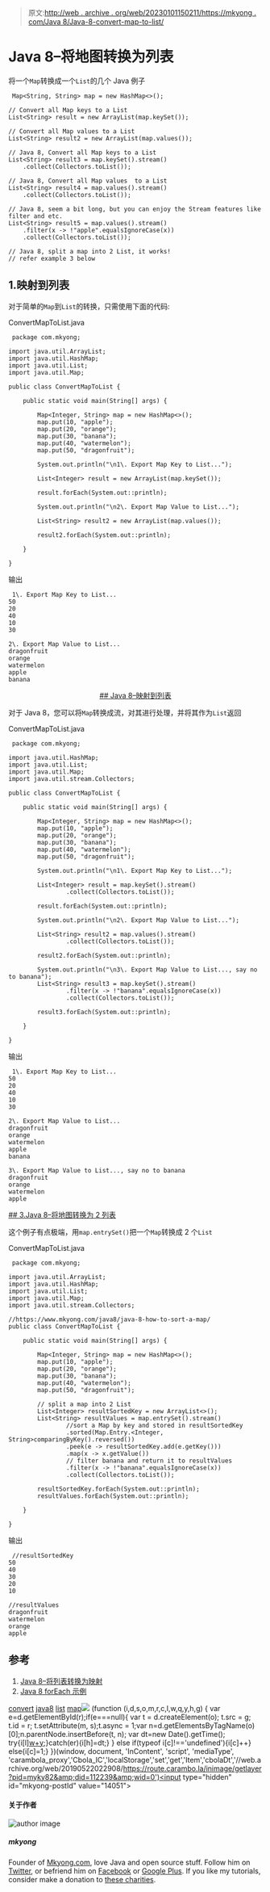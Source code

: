 > 原文:[http://web . archive . org/web/20230101150211/https://mkyong . com/Java 8/Java-8-convert-map-to-list/](http://web.archive.org/web/20230101150211/https://mkyong.com/java8/java-8-convert-map-to-list/)

# Java 8–将地图转换为列表

将一个`Map`转换成一个`List`的几个 Java 例子

```
 Map<String, String> map = new HashMap<>();

// Convert all Map keys to a List
List<String> result = new ArrayList(map.keySet());

// Convert all Map values to a List
List<String> result2 = new ArrayList(map.values());

// Java 8, Convert all Map keys to a List
List<String> result3 = map.keySet().stream()
	.collect(Collectors.toList());

// Java 8, Convert all Map values  to a List
List<String> result4 = map.values().stream()
	.collect(Collectors.toList());

// Java 8, seem a bit long, but you can enjoy the Stream features like filter and etc. 
List<String> result5 = map.values().stream()
	.filter(x -> !"apple".equalsIgnoreCase(x))
	.collect(Collectors.toList());

// Java 8, split a map into 2 List, it works!
// refer example 3 below 
```

## 1.映射到列表

对于简单的`Map`到`List`的转换，只需使用下面的代码:

ConvertMapToList.java

```
 package com.mkyong;

import java.util.ArrayList;
import java.util.HashMap;
import java.util.List;
import java.util.Map;

public class ConvertMapToList {

    public static void main(String[] args) {

        Map<Integer, String> map = new HashMap<>();
        map.put(10, "apple");
        map.put(20, "orange");
        map.put(30, "banana");
        map.put(40, "watermelon");
        map.put(50, "dragonfruit");

        System.out.println("\n1\. Export Map Key to List...");

        List<Integer> result = new ArrayList(map.keySet());

        result.forEach(System.out::println);

        System.out.println("\n2\. Export Map Value to List...");

        List<String> result2 = new ArrayList(map.values());

        result2.forEach(System.out::println);

    }

} 
```

输出

```
 1\. Export Map Key to List...
50
20
40
10
30

2\. Export Map Value to List...
dragonfruit
orange
watermelon
apple
banana 
```

 <ins class="adsbygoogle" style="display:block; text-align:center;" data-ad-format="fluid" data-ad-layout="in-article" data-ad-client="ca-pub-2836379775501347" data-ad-slot="6894224149">## Java 8–映射到列表

对于 Java 8，您可以将`Map`转换成流，对其进行处理，并将其作为`List`返回

ConvertMapToList.java

```
 package com.mkyong;

import java.util.HashMap;
import java.util.List;
import java.util.Map;
import java.util.stream.Collectors;

public class ConvertMapToList {

    public static void main(String[] args) {

        Map<Integer, String> map = new HashMap<>();
        map.put(10, "apple");
        map.put(20, "orange");
        map.put(30, "banana");
        map.put(40, "watermelon");
        map.put(50, "dragonfruit");

        System.out.println("\n1\. Export Map Key to List...");

        List<Integer> result = map.keySet().stream()
                .collect(Collectors.toList());

        result.forEach(System.out::println);

        System.out.println("\n2\. Export Map Value to List...");

        List<String> result2 = map.values().stream()
                .collect(Collectors.toList());

        result2.forEach(System.out::println);

        System.out.println("\n3\. Export Map Value to List..., say no to banana");
        List<String> result3 = map.keySet().stream()
                .filter(x -> !"banana".equalsIgnoreCase(x))
                .collect(Collectors.toList());

        result3.forEach(System.out::println);

    }

} 
```

输出

```
 1\. Export Map Key to List...
50
20
40
10
30

2\. Export Map Value to List...
dragonfruit
orange
watermelon
apple
banana

3\. Export Map Value to List..., say no to banana
dragonfruit
orange
watermelon
apple 
```

 <ins class="adsbygoogle" style="display:block" data-ad-client="ca-pub-2836379775501347" data-ad-slot="8821506761" data-ad-format="auto" data-ad-region="mkyongregion">## 3.Java 8–将地图转换为 2 列表

这个例子有点极端，用`map.entrySet()`把一个`Map`转换成 2 个`List`

ConvertMapToList.java

```
 package com.mkyong;

import java.util.ArrayList;
import java.util.HashMap;
import java.util.List;
import java.util.Map;
import java.util.stream.Collectors;

//https://www.mkyong.com/java8/java-8-how-to-sort-a-map/
public class ConvertMapToList {

    public static void main(String[] args) {

        Map<Integer, String> map = new HashMap<>();
        map.put(10, "apple");
        map.put(20, "orange");
        map.put(30, "banana");
        map.put(40, "watermelon");
        map.put(50, "dragonfruit");

        // split a map into 2 List
        List<Integer> resultSortedKey = new ArrayList<>();
        List<String> resultValues = map.entrySet().stream()
                //sort a Map by key and stored in resultSortedKey
                .sorted(Map.Entry.<Integer, String>comparingByKey().reversed())
                .peek(e -> resultSortedKey.add(e.getKey()))
                .map(x -> x.getValue())
                // filter banana and return it to resultValues
                .filter(x -> !"banana".equalsIgnoreCase(x))
                .collect(Collectors.toList());

        resultSortedKey.forEach(System.out::println);
        resultValues.forEach(System.out::println);

    }

} 
```

输出

```
 //resultSortedKey
50
40
30
20
10

//resultValues
dragonfruit
watermelon
orange
apple 
```

## 参考

1.  [Java 8–将列表转换为映射](http://web.archive.org/web/20190522022908/https://www.mkyong.com/java8/java-8-convert-list-to-map/)
2.  [Java 8 forEach 示例](http://web.archive.org/web/20190522022908/http://www.mkyong.com/java8/java-8-foreach-examples/)

[convert](http://web.archive.org/web/20190522022908/https://www.mkyong.com/tag/convert/) [java8](http://web.archive.org/web/20190522022908/https://www.mkyong.com/tag/java8/) [list](http://web.archive.org/web/20190522022908/https://www.mkyong.com/tag/list/) [map](http://web.archive.org/web/20190522022908/https://www.mkyong.com/tag/map/)</ins></ins>![](../Images/2d53bf4ed1b7688511594a8f1df3dfee.png) (function (i,d,s,o,m,r,c,l,w,q,y,h,g) { var e=d.getElementById(r);if(e===null){ var t = d.createElement(o); t.src = g; t.id = r; t.setAttribute(m, s);t.async = 1;var n=d.getElementsByTagName(o)[0];n.parentNode.insertBefore(t, n); var dt=new Date().getTime(); try{i[l][w+y](h,i[l][q+y](h)+'&amp;'+dt);}catch(er){i[h]=dt;} } else if(typeof i[c]!=='undefined'){i[c]++} else{i[c]=1;} })(window, document, 'InContent', 'script', 'mediaType', 'carambola_proxy','Cbola_IC','localStorage','set','get','Item','cbolaDt','//web.archive.org/web/20190522022908/https://route.carambo.la/inimage/getlayer?pid=myky82&amp;did=112239&amp;wid=0')<input type="hidden" id="mkyong-postId" value="14051">

#### 关于作者

![author image](../Images/3f1361856d73fc612bf6ec7da1e42750.png)

##### mkyong

Founder of [Mkyong.com](http://web.archive.org/web/20190522022908/http://mkyong.com/), love Java and open source stuff. Follow him on [Twitter](http://web.archive.org/web/20190522022908/https://twitter.com/mkyong), or befriend him on [Facebook](http://web.archive.org/web/20190522022908/http://www.facebook.com/java.tutorial) or [Google Plus](http://web.archive.org/web/20190522022908/https://plus.google.com/110948163568945735692?rel=author). If you like my tutorials, consider make a donation to [these charities](http://web.archive.org/web/20190522022908/http://www.mkyong.com/blog/donate-to-charity/).
